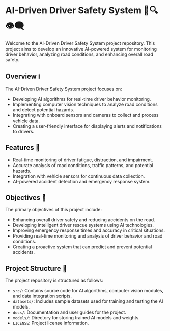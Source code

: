 # AI-Driven Driver Safety System 🚗🔍👁️‍🗨️

Welcome to the AI-Driven Driver Safety System project repository. This project aims to develop an innovative AI-powered system for monitoring driver behavior, analyzing road conditions, and enhancing overall road safety.

## Overview ℹ️

The AI-Driven Driver Safety System project focuses on:

- Developing AI algorithms for real-time driver behavior monitoring.
- Implementing computer vision techniques to analyze road conditions and detect potential hazards.
- Integrating with onboard sensors and cameras to collect and process vehicle data.
- Creating a user-friendly interface for displaying alerts and notifications to drivers.

## Features 🌟

- Real-time monitoring of driver fatigue, distraction, and impairment.
- Accurate analysis of road conditions, traffic patterns, and potential hazards.
- Integration with vehicle sensors for continuous data collection.
- AI-powered accident detection and emergency response system.

## Objectives 🎯

The primary objectives of this project include:

- Enhancing overall driver safety and reducing accidents on the road.
- Developing intelligent driver rescue systems using AI technologies.
- Improving emergency response times and accuracy in critical situations.
- Providing real-time monitoring and analysis of driver behavior and road conditions.
- Creating a proactive system that can predict and prevent potential accidents.

## Project Structure 📁

The project repository is structured as follows:

- `src/`: Contains source code for AI algorithms, computer vision modules, and data integration scripts.
- `datasets/`: Includes sample datasets used for training and testing the AI models.
- `docs/`: Documentation and user guides for the project.
- `models/`: Directory for storing trained AI models and weights.
- `LICENSE`: Project license information.
